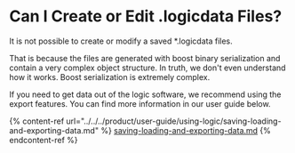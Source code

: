 # Can I Create or Edit .logicdata Files?

It is not possible to create or modify a saved \*.logicdata files.

That is because the files are generated with boost binary serialization and contain a very complex object structure. In truth, we don't even understand how it works. Boost serialization is extremely complex.

If you need to get data out of the logic software, we recommend using the export features. You can find more information in our user guide below.

{% content-ref url="../../../product/user-guide/using-logic/saving-loading-and-exporting-data.md" %}
[saving-loading-and-exporting-data.md](../../../product/user-guide/using-logic/saving-loading-and-exporting-data.md)
{% endcontent-ref %}



